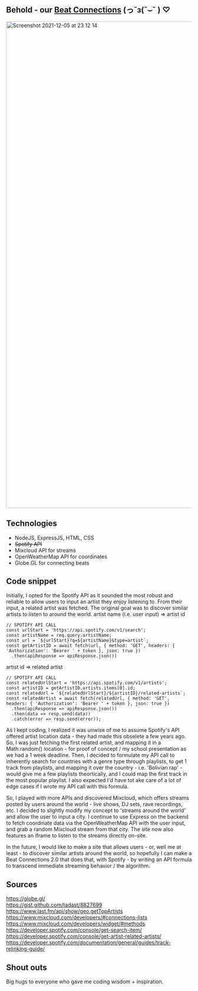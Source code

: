 ## Behold - our <a href="https://beatconnection.herokuapp.com" target="_blank">Beat Connections</a> (っ˘з(˘⌣˘ ) ♡
<img width="1319" alt="Screenshot 2021-12-05 at 23 12 14" src="https://user-images.githubusercontent.com/17345270/144786053-d65fd2a0-570f-42e2-a8f4-23f3f89bce6d.png">

## Technologies
- NodeJS, ExpressJS, HTML, CSS
- <s>Spotify API</s>
- Mixcloud API for streams
- OpenWeatherMap API for coordinates
- Globe.GL for connecting beats

## Code snippet
Initially, I opted for the Spotify API as it sounded the most robust and reliable to allow users to input an artist they enjoy listening to. From their input, a related artist was fetched. The original goal was to discover similar artists to listen to around the world.
artist name (i.e. user input) => artist id
```
// SPOTIFY API CALL
const urlStart = 'https://api.spotify.com/v1/search';
const artistName = req.query.artistName;
const url = `${urlStart}?q=${artistName}&type=artist`;
const getArtistID = await fetch(url, { method: 'GET', headers: { 'Authorization': 'Bearer ' + token }, json: true })
  .then(apiResponse => apiResponse.json())
```  
artist id => related artist
```
// SPOTIFY API CALL
const relatedUrlStart = 'https://api.spotify.com/v1/artists';
const artistID = getArtistID.artists.items[0].id;
const relatedUrl = `${relatedUrlStart}/${artistID}/related-artists`;
const relatedArtist = await fetch(relatedUrl, { method: 'GET', headers: { 'Authorization': 'Bearer ' + token }, json: true })
  .then(apiResponse => apiResponse.json())
  .then(data => resp.send(data))
  .catch(error => resp.send(error));
```
As I kept coding, I realized it was unwise of me to assume Spotify's API offered artist location data - they had made this obselete a few years ago. So, I was just fetching the first related artist, and mapping it in a Math.random() location - for proof of concept / my school presentation as we had a 1 week deadline. Then, I decided to formulate my API call to inherently search for countries with a genre type through playlists, to get 1 track from playlists, and mapping it over the country - i.e. 'Bolivian rap' - would give me a few playlists theortically, and I could map the first track in the most popular playlist. I also expected I'd have tot ake care of a lot of edge cases if I wrote my API call with this formula.

So, I played with more APIs and discovered Mixcloud, which offers streams posted by users around the world - live shows, DJ sets, rave recordings, etc. I decided to slightly modify my concept to 'streams around the world' and allow the user to input a city. I continue to use Express on the backend to fetch coordinate data via the OpenWeatherMap API with the user input, and grab a random Mixcloud stream from that city. The site now also features an iframe to listen to the streams directly on-site.

In the future, I would like to make a site that allows users - or, well me at least - to discover similar artists around the world, so hopefully I can make a Beat Connections 2.0 that does that, with Spotify - by writing an API formula to transcend immediate streaming behavior / the algorithm.


## Sources
https://globe.gl/<br>
https://gist.github.com/tadast/8827699<br>
https://www.last.fm/api/show/geo.getTopArtists<br>
https://www.mixcloud.com/developers/#connections-lists<br>
https://www.mixcloud.com/developers/widget/#methods<br>
https://developer.spotify.com/console/get-search-item/<br>
https://developer.spotify.com/console/get-artist-related-artists/<br>
https://developer.spotify.com/documentation/general/guides/track-relinking-guide/


## Shout outs
Big hugs to everyone who gave me coding wisdom + inspiration.
